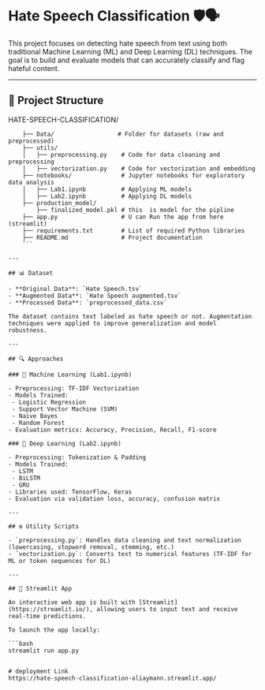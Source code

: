 # Hate Speech Classification 🛡️🗣️

This project focuses on detecting hate speech from text using both traditional Machine Learning (ML) and Deep Learning (DL) techniques. The goal is to build and evaluate models that can accurately classify and flag hateful content.

---

## 📁 Project Structure
HATE-SPEECH-CLASSIFICATION/ 
 ```
     ├── Data/                  # Folder for datasets (raw and preprocessed)
     ├── utils/
     │   ├── preprocessing.py    # Code for data cleaning and preprocessing
     │   ├── vectorization.py    # Code for vectorization and embedding   
     ├── notebooks/              # Jupyter notebooks for exploratory data analysis
     │   ├── Lab1.ipynb          # Applying ML models 
     │   ├── Lab2.ipynb          # Applying DL models
     ├── production_model/
         ├── finalized_model.pkl # this  is model for the pipline 
     ├── app.py                  # U can Run the app from here (streamlit)               
     ├── requirements.txt        # List of required Python libraries
     ├── README.md               # Project documentation
     ```

---

## 📊 Dataset

- **Original Data**: `Hate Speech.tsv`
- **Augmented Data**: `Hate Speech augmented.tsv`
- **Processed Data**: `preprocessed_data.csv`

The dataset contains text labeled as hate speech or not. Augmentation techniques were applied to improve generalization and model robustness.

---

## 🔍 Approaches

### 🧠 Machine Learning (Lab1.ipynb)

- Preprocessing: TF-IDF Vectorization
- Models Trained:
  - Logistic Regression
  - Support Vector Machine (SVM)
  - Naive Bayes
  - Random Forest
- Evaluation metrics: Accuracy, Precision, Recall, F1-score

### 🤖 Deep Learning (Lab2.ipynb)

- Preprocessing: Tokenization & Padding
- Models Trained:
  - LSTM
  - BiLSTM
  - GRU
- Libraries used: TensorFlow, Keras
- Evaluation via validation loss, accuracy, confusion matrix

---

## ⚙️ Utility Scripts

- `preprocessing.py`: Handles data cleaning and text normalization (lowercasing, stopword removal, stemming, etc.)
- `vectorization.py`: Converts text to numerical features (TF-IDF for ML or token sequences for DL)

---

## 🚀 Streamlit App

An interactive web app is built with [Streamlit](https://streamlit.io/), allowing users to input text and receive real-time predictions.

To launch the app locally:

```bash
streamlit run app.py


# deployment Link 
https://hate-speech-classification-aliaymann.streamlit.app/